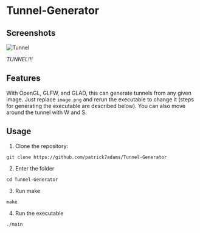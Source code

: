 # Tunnel-Generator

## Screenshots
![Tunnel](https://cdn.discordapp.com/attachments/769583540147847252/1108104795774005299/Screenshot_20230516_155113.png)

_TUNNEL!!!_
## Features
With OpenGL, GLFW, and GLAD, this can generate tunnels from any given image. Just replace `image.png` and rerun the executable to change it (steps for generating the executable are described below).
You can also move around the tunnel with W and S.

## Usage

1. Clone the repository:

`git clone https://github.com/patrick7adams/Tunnel-Generator`

2. Enter the folder

`cd Tunnel-Generator`

3. Run make

`make`

4. Run the executable

`./main`
